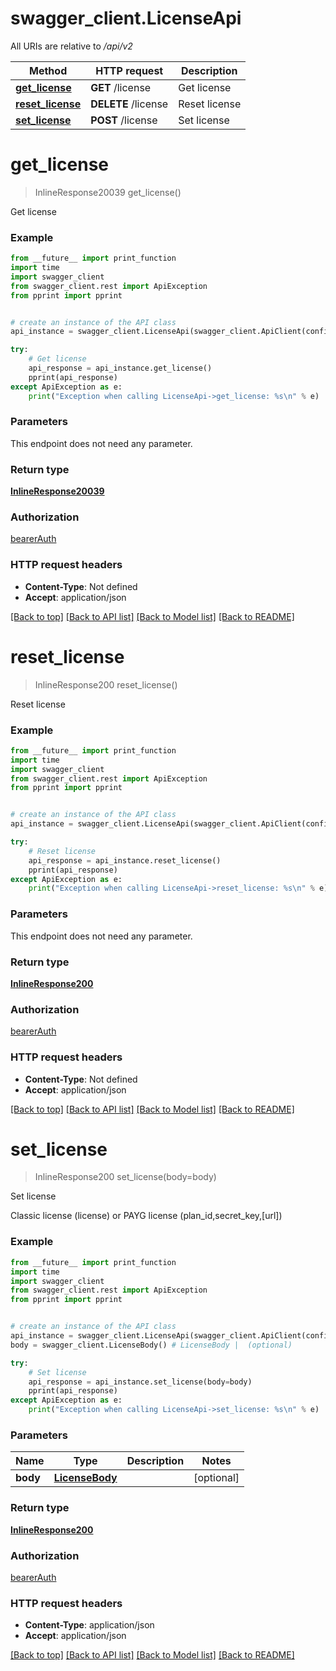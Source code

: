 # swagger_client.LicenseApi

All URIs are relative to */api/v2*

Method | HTTP request | Description
------------- | ------------- | -------------
[**get_license**](LicenseApi.md#get_license) | **GET** /license | Get license
[**reset_license**](LicenseApi.md#reset_license) | **DELETE** /license | Reset license
[**set_license**](LicenseApi.md#set_license) | **POST** /license | Set license

# **get_license**
> InlineResponse20039 get_license()

Get license

### Example
```python
from __future__ import print_function
import time
import swagger_client
from swagger_client.rest import ApiException
from pprint import pprint


# create an instance of the API class
api_instance = swagger_client.LicenseApi(swagger_client.ApiClient(configuration))

try:
    # Get license
    api_response = api_instance.get_license()
    pprint(api_response)
except ApiException as e:
    print("Exception when calling LicenseApi->get_license: %s\n" % e)
```

### Parameters
This endpoint does not need any parameter.

### Return type

[**InlineResponse20039**](InlineResponse20039.md)

### Authorization

[bearerAuth](../README.md#bearerAuth)

### HTTP request headers

 - **Content-Type**: Not defined
 - **Accept**: application/json

[[Back to top]](#) [[Back to API list]](../README.md#documentation-for-api-endpoints) [[Back to Model list]](../README.md#documentation-for-models) [[Back to README]](../README.md)

# **reset_license**
> InlineResponse200 reset_license()

Reset license

### Example
```python
from __future__ import print_function
import time
import swagger_client
from swagger_client.rest import ApiException
from pprint import pprint


# create an instance of the API class
api_instance = swagger_client.LicenseApi(swagger_client.ApiClient(configuration))

try:
    # Reset license
    api_response = api_instance.reset_license()
    pprint(api_response)
except ApiException as e:
    print("Exception when calling LicenseApi->reset_license: %s\n" % e)
```

### Parameters
This endpoint does not need any parameter.

### Return type

[**InlineResponse200**](InlineResponse200.md)

### Authorization

[bearerAuth](../README.md#bearerAuth)

### HTTP request headers

 - **Content-Type**: Not defined
 - **Accept**: application/json

[[Back to top]](#) [[Back to API list]](../README.md#documentation-for-api-endpoints) [[Back to Model list]](../README.md#documentation-for-models) [[Back to README]](../README.md)

# **set_license**
> InlineResponse200 set_license(body=body)

Set license

Classic license (license) or PAYG license (plan_id,secret_key,[url])

### Example
```python
from __future__ import print_function
import time
import swagger_client
from swagger_client.rest import ApiException
from pprint import pprint


# create an instance of the API class
api_instance = swagger_client.LicenseApi(swagger_client.ApiClient(configuration))
body = swagger_client.LicenseBody() # LicenseBody |  (optional)

try:
    # Set license
    api_response = api_instance.set_license(body=body)
    pprint(api_response)
except ApiException as e:
    print("Exception when calling LicenseApi->set_license: %s\n" % e)
```

### Parameters

Name | Type | Description  | Notes
------------- | ------------- | ------------- | -------------
 **body** | [**LicenseBody**](LicenseBody.md)|  | [optional] 

### Return type

[**InlineResponse200**](InlineResponse200.md)

### Authorization

[bearerAuth](../README.md#bearerAuth)

### HTTP request headers

 - **Content-Type**: application/json
 - **Accept**: application/json

[[Back to top]](#) [[Back to API list]](../README.md#documentation-for-api-endpoints) [[Back to Model list]](../README.md#documentation-for-models) [[Back to README]](../README.md)

